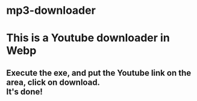 # mp3-downloader

<h1>This is a Youtube downloader in Webp</h1>

<h2>Execute the exe, and put the Youtube link on the area, click on download.
<br/>
It's done!</h2>
